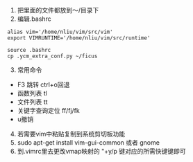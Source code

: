 1. 把里面的文件都放到～/目录下
2. 编辑.bashrc
```
alias vim='/home/nliu/vim/src/vim'
export VIMRUNTIME='/home/nliu/vim/src/runtime'

source .bashrc
cp .ycm_extra_conf.py ~/ficus
```

3. 常用命令
  - F3 跳转 ctrl+o回退
  - 函数列表 tl
  - 文件列表 tt
  - 关键字查询定位 ff/fj/fk
  - u撤销
  
4. 若需要vim中粘贴复制到系统剪切板功能
  1. sudo apt-get install vim-gui-common 或者 gnome
  2. 到.vimrc里去更改vmap映射的 "+y/p 键对应的所需快键键即可
